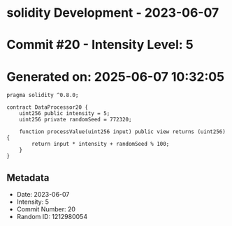 ﻿# solidity Development - 2023-06-07
# Commit #20 - Intensity Level: 5
# Generated on: 2025-06-07 10:32:05
```solidity
pragma solidity ^0.8.0;

contract DataProcessor20 {
    uint256 public intensity = 5;
    uint256 private randomSeed = 772320;

    function processValue(uint256 input) public view returns (uint256) {
        return input * intensity + randomSeed % 100;
    }
}
```
## Metadata
- Date: 2023-06-07
- Intensity: 5
- Commit Number: 20
- Random ID: 1212980054
